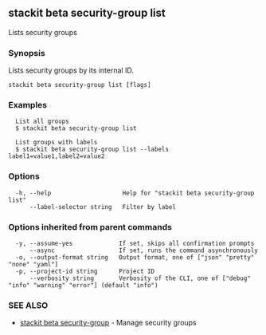 ## stackit beta security-group list

Lists security groups

### Synopsis

Lists security groups by its internal ID.

```
stackit beta security-group list [flags]
```

### Examples

```
  List all groups
  $ stackit beta security-group list

  List groups with labels
  $ stackit beta security-group list --labels label1=value1,label2=value2
```

### Options

```
  -h, --help                    Help for "stackit beta security-group list"
      --label-selector string   Filter by label
```

### Options inherited from parent commands

```
  -y, --assume-yes             If set, skips all confirmation prompts
      --async                  If set, runs the command asynchronously
  -o, --output-format string   Output format, one of ["json" "pretty" "none" "yaml"]
  -p, --project-id string      Project ID
      --verbosity string       Verbosity of the CLI, one of ["debug" "info" "warning" "error"] (default "info")
```

### SEE ALSO

* [stackit beta security-group](./stackit_beta_security-group.md)	 - Manage security groups


